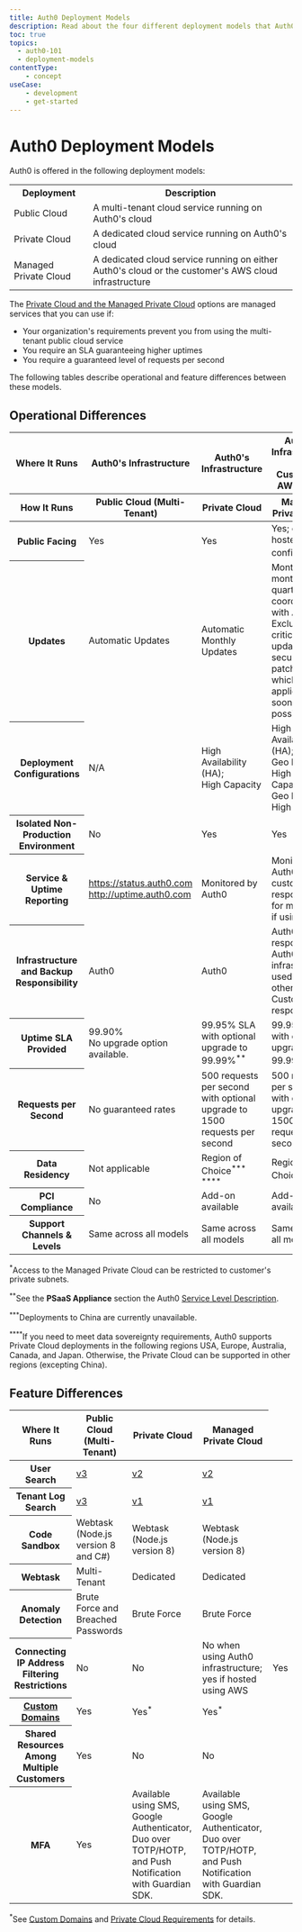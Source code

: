 ```yaml
---
title: Auth0 Deployment Models
description: Read about the four different deployment models that Auth0 offers and the differences between them
toc: true
topics:
  - auth0-101
  - deployment-models
contentType:
    - concept
useCase:
    - development
    - get-started
---
```

# Auth0 Deployment Models

Auth0 is offered in the following deployment models:

<table class="table">
<tr>
    <th>Deployment</th>
    <th>Description</th>
</tr>
<tr>
    <td>Public Cloud</td>
    <td>A multi-tenant cloud service running on Auth0's cloud</td>
</tr>
<tr>
    <td>Private Cloud</td>
    <td>A dedicated cloud service running on Auth0's cloud</td>
</tr>
<tr>
    <td>Managed Private Cloud</td>
    <td>A dedicated cloud service running on either Auth0's cloud or the customer's AWS cloud infrastructure</td>
</tr>
</table>

The [Private Cloud and the Managed Private Cloud](/private-cloud) options are managed services that you can use if:

* Your organization's requirements prevent you from using the multi-tenant public cloud service
* You require an SLA guaranteeing higher uptimes
* You require a guaranteed level of requests per second

The following tables describe operational and feature differences between these models.

## Operational Differences

<table class="table">
    <thead>
        <tr>
            <th class="info"><strong>Where It Runs</strong></th>
            <th class="info"><strong>Auth0's Infrastructure</strong></th>
            <th class="info"><strong>Auth0's Infrastructure</strong></th>
            <th class="info"><strong>Auth0's Infrastructure or Customer's AWS Cloud</strong></th>
        </tr>
        <tr>
            <th class="info"><strong>How It Runs</strong></th>
            <th class="info">Public Cloud (Multi-Tenant)</th>
            <th class="info">Private Cloud</th>
            <th class="info">Managed Private Cloud</th>
        </tr>
    </thead>
    <tbody>
        <tr>
            <th class="info"><strong>Public Facing</strong></th>
            <td>Yes</td>
            <td>Yes</td>
            <td>Yes; customer hosted is configurable<sup>*</sup>.</td>
        </tr>
        <tr>
            <th class="info"><strong>Updates</strong></th>
            <td>Automatic Updates</td>
            <td>Automatic Monthly Updates</td>
            <td>Monthly, bi-monthly, or quarterly as coordinated with Auth0. Excludes critical updates (e.g., security patches), which will be applied as soon as possible</td>
        </tr>
        <tr>
            <th class="info"><strong>Deployment Configurations</strong></th>
            <td>N/A</td>
            <td>High Availability (HA);<br />High Capacity
            <td>High Availability (HA);<br />Geo HA;<br />High Capacity;<br />Geo HA and High Capacity</td>
        </tr>
        <tr>
            <th class="info"><strong>Isolated Non-Production Environment</strong></th>
            <td>No</td>
            <td>Yes</td>
            <td>Yes</td>
        </tr>
        <tr>
            <th class="info"><strong>Service & Uptime Reporting</strong></th>
            <td><a href="https://status.auth0.com">https://status.auth0.com</a><br /><a href="http://uptime.auth0.com">http://uptime.auth0.com</a></td>
            <td>Monitored by Auth0</td>
            <td>Monitored by Auth0; customer responsible for monitoring if using AWS.</td>
        </tr>
        <tr>
            <th class="info"><strong>Infrastructure and Backup Responsibility</strong></th>
            <td>Auth0</td>
            <td>Auth0</td>
            <td>Auth0 responsible if Auth0 infrastructure used, otherwise Customer is responsible.</td>
        </tr>
        <tr>
            <th class="info"><strong>Uptime SLA Provided</strong></th>
            <td>99.90% <br />No upgrade option available.</td>
            <td>99.95% SLA with optional upgrade to 99.99%<sup>**</sup></td>
            <td>99.95% SLA with optional upgrade to 99.99%<sup>**</sup></td>
        </tr>
        <tr>
            <th class="info"><strong>Requests per Second</strong></th>
            <td>No guaranteed rates</td>
            <td>500 requests per second with optional upgrade to 1500 requests per second</td>
            <td>500 requests per second with optional upgrade to 1500 requests per second</td>
        </tr>
        <tr>
            <th class="info"><strong>Data Residency</strong></th>
            <td>Not applicable</td>
            <td>Region of Choice<sup>***</sup> <sup>****</sup></td>
            <td>Region of Choice<sup>***</sup></td>
        </tr>
        <tr>
            <th class="info"><strong>PCI Compliance</strong></th>
            <td>No</td>
            <td>Add-on available</td>
            <td>Add-on available</td>
        </tr>
        <tr>
            <th class="info"><strong>Support Channels & Levels</strong></th>
            <td>Same across all models</td>
            <td>Same across all models</td>
            <td>Same across all models</td>
        </tr>
    </tbody>
</table>

<sup>*</sup>Access to the Managed Private Cloud can be restricted to customer's private subnets.

<sup>**</sup>See the **PSaaS Appliance** section the Auth0 [Service Level Description](https://auth0.com/legal).

<sup>***</sup>Deployments to China are currently unavailable.

<sup>****</sup>If you need to meet data sovereignty requirements, Auth0 supports Private Cloud deployments in the following regions USA, Europe, Australia, Canada, and Japan. Otherwise, the Private Cloud can be supported in other regions (excepting China).

## Feature Differences

<table class="table">
    <thead>
        <tr>
            <th class="info"><strong>Where It Runs</strong></th>
            <th class="info"><strong>Public Cloud (Multi-Tenant)</strong></th>
            <th class="info"><strong>Private Cloud</strong></th>
            <th class="info"><strong>Managed Private Cloud</strong></th>
        </tr>
    </thead>
    <tbody>
        <tr>
            <th class="info"><strong>User Search</strong></th>
            <td><a href="/users/search/v3">v3</a></td>
            <td><a href="/users/search/v2">v2</a></td>
            <td><a href="/users/search/v2">v2</a></td>
        </tr>
        <tr>
            <th class="info"><strong>Tenant Log Search</strong></th>
            <td><a href="/logs/query-syntax#search-engine-v3-breaking-changes">v3</a></td>
            <td><a href="/logs/query-syntax">v1</a></td>
            <td><a href="/logs/query-syntax">v1</a></td>
        </tr>
        <tr>
            <th class="info"><strong>Code Sandbox</strong></th>
            <td>Webtask (Node.js version 8 and C#)</td>
            <td>Webtask (Node.js version 8)</td>
            <td>Webtask (Node.js version 8)</td>
        </tr>
        <tr>
            <th class="info"><strong>Webtask</strong></th>
            <td>Multi-Tenant</td>
            <td>Dedicated</td>
            <td>Dedicated</td>
        </tr>
        <tr>
            <th class="info"><strong>Anomaly Detection</strong></th>
            <td>Brute Force and Breached Passwords</td>
            <td>Brute Force</td>
            <td>Brute Force</td>
        </tr>
        <tr>
            <th class="info"><strong>Connecting IP Address Filtering Restrictions</strong></th>
            <td>No</td>
            <td>No</td>
            <td>No when using Auth0 infrastructure; yes if hosted using AWS</td>
            <td>Yes</td>
        </tr>
        <tr>
            <th class="info"><strong><a href="/custom-domains">Custom Domains</a></strong></th>
            <td>Yes</td>
            <td>Yes<sup>*</sup></td>
            <td>Yes<sup>*</sup></td>
        <tr>
            <th class="info"><strong>Shared Resources Among Multiple Customers</strong></th>
            <td>Yes</td>
            <td>No</td>
            <td>No</td>
        </tr>
        <tr>
          <th class="info"><strong>MFA</strong></th>
          <td>Yes</td>
          <td>Available using SMS, Google Authenticator, Duo over TOTP/HOTP, and Push Notification with Guardian SDK.</td>
          <td>Available using SMS, Google Authenticator, Duo over TOTP/HOTP, and Push Notification with Guardian SDK.</td>
        </tr>
    </tbody>
</table>

<sup>*</sup>See [Custom Domains](/appliance/custom-domains) and [Private Cloud Requirements](/appliance/private-cloud-requirements) for details.
